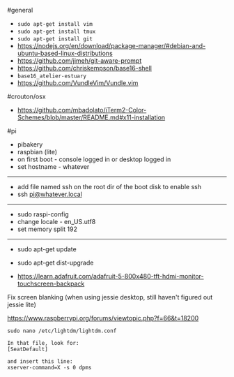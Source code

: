 #general

* `sudo apt-get install vim`
* `sudo apt-get install tmux`
* `sudo apt-get install git`
* https://nodejs.org/en/download/package-manager/#debian-and-ubuntu-based-linux-distributions
* https://github.com/jimeh/git-aware-prompt
* https://github.com/chriskempson/base16-shell
* `base16_atelier-estuary`
* https://github.com/VundleVim/Vundle.vim



#crouton/osx
* https://github.com/mbadolato/iTerm2-Color-Schemes/blob/master/README.md#x11-installation



#pi

* pibakery
* raspbian (lite)
* on first boot - console logged in or desktop logged in
* set hostname - whatever

---
* add file named ssh on the root dir of the boot disk to enable ssh
* ssh pi@whatever.local

---

* sudo raspi-config
* change locale - en_US.utf8
* set memory split 192

---

* sudo apt-get update
* sudo apt-get dist-upgrade


* https://learn.adafruit.com/adafruit-5-800x480-tft-hdmi-monitor-touchscreen-backpack




Fix screen blanking (when using jessie desktop, still haven't figured out jessie lite)

https://www.raspberrypi.org/forums/viewtopic.php?f=66&t=18200
```
sudo nano /etc/lightdm/lightdm.conf

In that file, look for:
[SeatDefault]

and insert this line:
xserver-command=X -s 0 dpms
```
